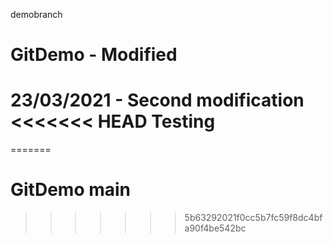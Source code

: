  demobranch
# GitDemo - Modified
23/03/2021 - Second modification
<<<<<<< HEAD
Testing
=======
=======
# GitDemo main
>>>>>>> 5b63292021f0cc5b7fc59f8dc4bfa90f4be542bc 
